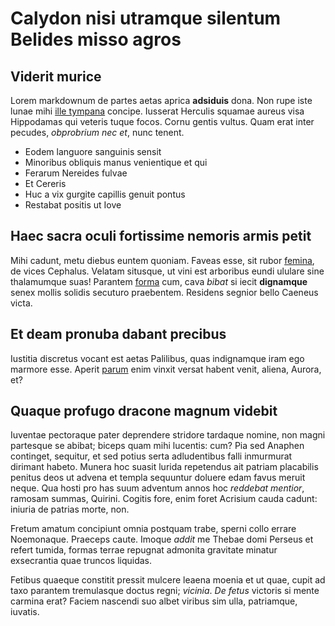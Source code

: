# Calydon nisi utramque silentum Belides misso agros

## Viderit murice

Lorem markdownum de partes aetas aprica **adsiduis** dona. Non rupe iste lunae
mihi [ille tympana](http://spatiisexhortor.net/aeacus) concipe. Iusserat
Herculis squamae aureus visa Hippodamas qui veteris tuque focos. Cornu gentis
vultus. Quam erat inter pecudes, *obprobrium nec et*, nunc tenent.

- Eodem languore sanguinis sensit
- Minoribus obliquis manus venientique et qui
- Ferarum Nereides fulvae
- Et Cereris
- Huc a vix gurgite capillis genuit pontus
- Restabat positis ut Iove

## Haec sacra oculi fortissime nemoris armis petit

Mihi cadunt, metu diebus euntem quoniam. Faveas esse, sit rubor
[femina](http://www.festisque-domini.com/solacia), de vices Cephalus. Velatam
situsque, ut vini est arboribus eundi ululare sine thalamumque suas! Parantem
[forma](http://etluridus.io/relictafertque.aspx) cum, cava *bibat* si iecit
**dignamque** senex mollis solidis secuturo praebentem. Residens segnior bello
Caeneus victa.

## Et deam pronuba dabant precibus

Iustitia discretus vocant est aetas Palilibus, quas indignamque iram ego marmore
esse. Aperit [parum](http://gelido-sciet.net/advertitur) enim vinxit versat
habent venit, aliena, Aurora, et?

## Quaque profugo dracone magnum videbit

Iuventae pectoraque pater deprendere stridore tardaque nomine, non magni
partesque se abibat; biceps quam mihi lucentis: cum? Pia sed Anaphen continget,
sequitur, et sed potius serta adludentibus falli inmurmurat dirimant habeto.
Munera hoc suasit lurida repetendus ait patriam placabilis penitus deos ut
advena et templa sequuntur doluere edam favus meruit neque. Qua hosti pro has
suum adventum annos hoc *reddebat mentior*, ramosam summas, Quirini. Cogitis
fore, enim foret Acrisium cauda cadunt: iniuria de patrias morte, non.

Fretum amatum concipiunt omnia postquam trabe, sperni collo errare Noemonaque.
Praeceps caute. Imoque *addit* me Thebae domi Perseus et refert tumida, formas
terrae repugnat admonita gravitate minatur exsecrantia quae truncos liquidas.

Fetibus quaeque constitit pressit mulcere leaena moenia et ut quae, cupit ad
taxo parantem tremulasque doctus regni; *vicinia*. *De fetus* victoris si mente
carmina erat? Faciem nascendi suo albet viribus sim ulla, patriamque, iuvatis.
